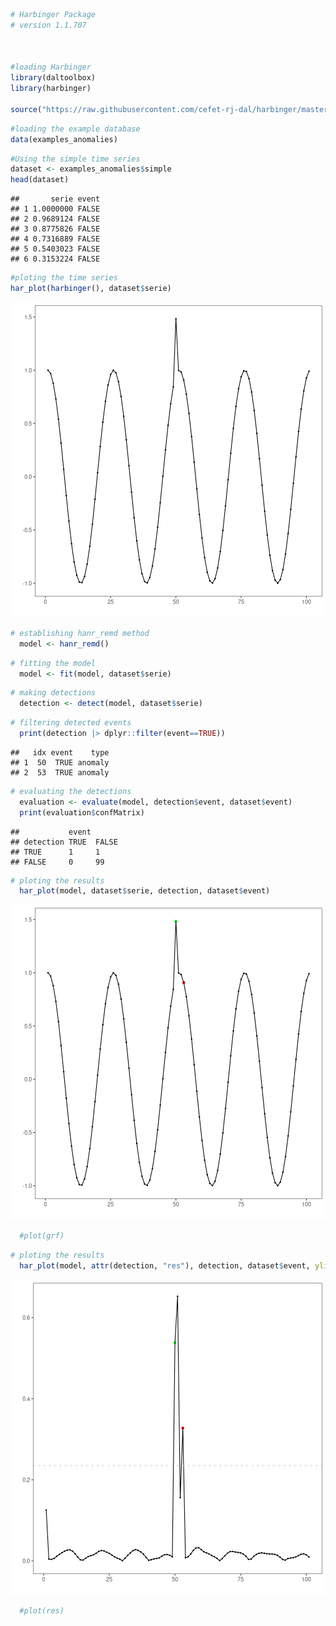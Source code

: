 
``` r
# Harbinger Package
# version 1.1.707



#loading Harbinger
library(daltoolbox)
library(harbinger) 

source("https://raw.githubusercontent.com/cefet-rj-dal/harbinger/master/R/hanr_remd.R")
```


``` r
#loading the example database
data(examples_anomalies)
```


``` r
#Using the simple time series 
dataset <- examples_anomalies$simple
head(dataset)
```

```
##       serie event
## 1 1.0000000 FALSE
## 2 0.9689124 FALSE
## 3 0.8775826 FALSE
## 4 0.7316889 FALSE
## 5 0.5403023 FALSE
## 6 0.3153224 FALSE
```


``` r
#ploting the time series
har_plot(harbinger(), dataset$serie)
```

![plot of chunk unnamed-chunk-4](fig/hanr_remd/unnamed-chunk-4-1.png)


``` r
# establishing hanr_remd method 
  model <- hanr_remd()
```


``` r
# fitting the model
  model <- fit(model, dataset$serie)
```


``` r
# making detections
  detection <- detect(model, dataset$serie)
```


``` r
# filtering detected events
  print(detection |> dplyr::filter(event==TRUE))
```

```
##   idx event    type
## 1  50  TRUE anomaly
## 2  53  TRUE anomaly
```


``` r
# evaluating the detections
  evaluation <- evaluate(model, detection$event, dataset$event)
  print(evaluation$confMatrix)
```

```
##           event      
## detection TRUE  FALSE
## TRUE      1     1    
## FALSE     0     99
```


``` r
# ploting the results
  har_plot(model, dataset$serie, detection, dataset$event)
```

![plot of chunk unnamed-chunk-10](fig/hanr_remd/unnamed-chunk-10-1.png)

``` r
  #plot(grf)
```


``` r
# ploting the results
  har_plot(model, attr(detection, "res"), detection, dataset$event, yline = attr(detection, "threshold"))
```

![plot of chunk unnamed-chunk-11](fig/hanr_remd/unnamed-chunk-11-1.png)

``` r
  #plot(res)
```
